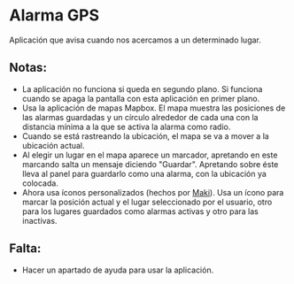 # Alarma GPS
Aplicación que avisa cuando nos acercamos a un determinado lugar.

## Notas:
* La aplicación no funciona si queda en segundo plano. Si funciona cuando se apaga la pantalla con esta aplicación en primer plano.
* Usa la aplicación de mapas Mapbox. El mapa muestra las posiciones de las alarmas guardadas y un círculo alrededor de cada una con la distancia mínima a la que se activa la alarma como radio.
* Cuando se está rastreando la ubicación, el mapa se va a mover a la ubicación actual.
* Al elegir un lugar en el mapa aparece un marcador, apretando en este marcando salta un mensaje diciendo "Guardar". Apretando sobre éste lleva al panel para guardarlo como una alarma, con la ubicación ya colocada.
* Ahora usa íconos personalizados (hechos por [Maki](https://labs.mapbox.com/maki-icons/)). Usa un ícono para marcar la posición actual y el lugar seleccionado por el usuario, otro para los lugares guardados como alarmas activas y otro para las inactivas.

## Falta:
* Hacer un apartado de ayuda para usar la aplicación.